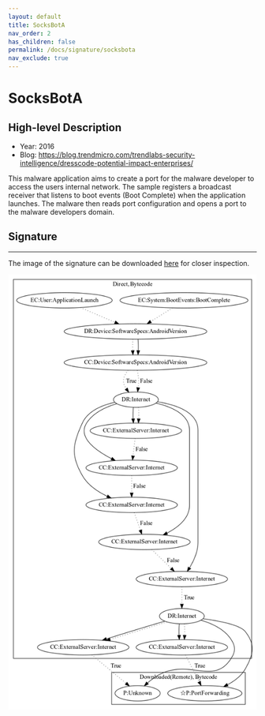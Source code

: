 ```yaml
---
layout: default
title: SocksBotA
nav_order: 2
has_children: false
permalink: /docs/signature/socksbota
nav_exclude: true
---
```


# SocksBotA

## High-level Description

* Year: 2016
* Blog: https://blog.trendmicro.com/trendlabs-security-intelligence/dresscode-potential-impact-enterprises/

This malware application aims to create a port for the malware developer to access the users internal network. The sample registers a broadcast receiver that listens to boot events (Boot Complete) when the application launches. The malware then reads port configuration and opens a port to the malware developers domain.

## Signature
---

The image of the signature can be downloaded [here](../../img/signatures/SocksBotA.png) for closer inspection.

![](../../img/signatures/SocksBotA.png)